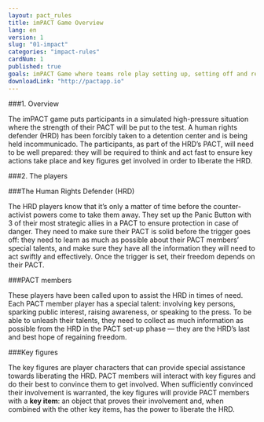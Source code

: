 ```yaml
---
layout: pact_rules
title: imPACT Game Overview
lang: en
version: 1
slug: "01-impact"
categories: "impact-rules"
cardNum: 1
published: true
goals: imPACT Game where teams role play setting up, setting off and responding to the Panic Button in real life. Get an overview of the game and browse the cards
downloadLink: "http://pactapp.io"
---
```





###1. Overview

The imPACT game puts participants in a simulated high-pressure situation where the strength of their PACT will be put to the test. A human rights defender (HRD) has been forcibly taken to a detention center and is being held incommunicado. The participants, as part of the HRD’s PACT, will need to be well prepared: they will be required to think and act fast to ensure key actions take place and key figures get involved in order to liberate the HRD.

###2. The players

###The Human Rights Defender (HRD)

The HRD players know that it’s only a matter of time before the counter-activist powers come to take them away. They set up the Panic Button with 3 of their most strategic allies in a PACT to ensure protection in case of danger. They need to make sure their PACT is solid before the trigger goes off: they need to learn as much as possible about their PACT members’ special talents, and make sure they have all the information they will need to act swiftly and effectively. Once the trigger is set, their freedom depends on their PACT.

###PACT members

These players have been called upon to assist the HRD in times of need. Each PACT member player has a special talent: involving key persons, sparking public interest, raising awareness, or speaking to the press. To be able to unleash their talents, they need to collect as much information as possible from the HRD in the PACT set-up phase — they are the HRD’s last and best hope of regaining freedom.

###Key figures

The key figures are player characters that can provide special assistance towards liberating the HRD. PACT members will interact with key figures and do their best to convince them to get involved.
When sufficiently convinced their involvement is warranted, the key figures will provide PACT members with a **key item**: an object that proves their involvement and, when combined with the other key items, has the power to liberate the HRD.


